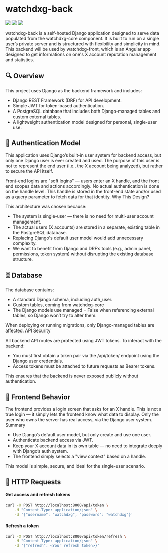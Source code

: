 # watchdxg-back

[![](https://img.shields.io/static/v1?label=Platform&message=Linux%20%7C%20macOS&color=deeppink)](#) [![](https://img.shields.io/static/v1?label=Python&message=v3.12&color=blue)](#) [![](https://img.shields.io/static/v1?label=Django&message=v5.2.1&color=coral)](#)

watchdxg-back is a self-hosted Django application designed to serve data populated from the watchdxg-core component. It is built to run on a single user’s private server and is structured with flexibility and simplicity in mind. This backend will be used by watchdxg-front, which is an Angular app designed to get informations on one's X account reputation management and statistics.

## 🔍 Overview

This project uses Django as the backend framework and includes:

- Django REST Framework (DRF) for API development.
- Simple JWT for token-based authentication.
- A PostgreSQL database that includes both Django-managed tables and custom external tables.
- A lightweight authentication model designed for personal, single-user use.

## 👤 Authentication Model

This application uses Django’s built-in user system for backend access, but only one Django user is ever created and used. The purpose of this user is not to represent the end user (i.e., the X account being analyzed), but rather to secure the API itself.

Front-end logins are "soft logins" — users enter an X handle, and the front end scopes data and actions accordingly. No actual authentication is done on the handle level. This handle is stored in the front-end state and/or used as a query parameter to fetch data for that identity.
Why This Design?

This architecture was chosen because:

- The system is single-user — there is no need for multi-user account management.
- The actual users (X accounts) are stored in a separate, existing table in the PostgreSQL database.
- Replacing Django's default user model would add unnecessary complexity.
- We want to benefit from Django and DRF’s tools (e.g., admin panel, permissions, token system) without disrupting the existing database structure.

## 🗄️ Database

The database contains:

- A standard Django schema, including auth_user.
- Custom tables, coming from watchdxg-core
- The Django models use managed = False when referencing external tables, so Django won’t try to alter them.

When deploying or running migrations, only Django-managed tables are affected.
API Security

All backend API routes are protected using JWT tokens. To interact with the backend:

- You must first obtain a token pair via the /api/token/ endpoint using the Django user credentials.
- Access tokens must be attached to future requests as Bearer tokens.

This ensures that the backend is never exposed publicly without authentication.
## 🤔 Frontend Behavior

The frontend provides a login screen that asks for an X handle. This is not a true login — it simply lets the frontend know what data to display. Only the user who owns the server has real access, via the Django user system.
Summary

- Use Django’s default user model, but only create and use one user.
- Authenticate backend access via JWT.
- Keep your X account data in its own table — no need to integrate deeply with Django’s auth system.
- The frontend simply selects a "view context" based on a handle.

This model is simple, secure, and ideal for the single-user scenario.


## 🚟 HTTP Requests

#### Get access and refresh tokens
```bash
curl -X POST http://localhost:8000/api/token \
    -H "Content-Type: application/json" \
    -d '{"username": "watchdxg", "password": "watchdxg"}'
```

#### Refresh a token
```bash
curl -X POST http://localhost:8000/api/token/refresh \
    -H "Content-Type: application/json" \
    -d '{"refresh": <Your refresh token>}'
```